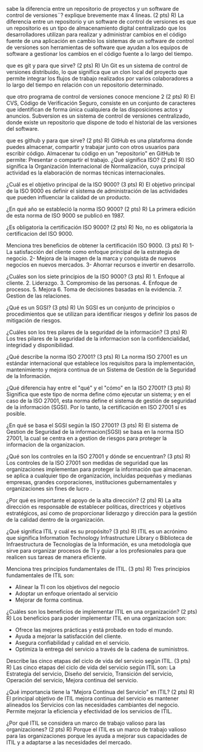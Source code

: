 sabe la diferencia entre un repositorio de proyectos y un software de control de versiones¨? explique brevemente max 4 lineas. (2 pts)
R) La diferencia entre un repositorio y un software de control de versiones es que un repositorio es un tipo de almacenamiento digital
centralizado que los desarrolladores utilizan para realizar y administrar cambios en el código fuente de una aplicación en cambio los 
sistemas de un software de control de versiones son herramientas de software que ayudan a los equipos de software a gestionar los cambios
en el código fuente a lo largo del tiempo.

que es git y para que sirve? (2 pts)
R) Un Git es un sistema de control de versiones distribuido, lo que significa que un clon local del proyecto que permite integrar los flujos
de trabajo realizados por varios colaboradores a lo largo del tiempo en relación con un repositorio determinado.

que otro programa de control de versiones conoce mencione 2 (2 pts)
R) El CVS, Código de Verificación Seguro, consiste en un conjunto de caracteres que identifican de forma única cualquiera de las disposiciones
actos y anuncios.
Subversion es un sistema de control de versiones centralizado, donde existe un repositorio que dispone de todo el historial 
de las versiones del software.

que es github y para que sirve? (2 pts)
R) GitHub es una plataforma donde puedes almacenar, compartir y trabajar junto con otros usuarios para escribir código. 
Almacenar tu código en un "repositorio" en GitHub te permite: Presentar o compartir el trabajo.
¿Qué significa ISO? (2 pts)
R) ISO significa la Organización Internacional de Normalización, cuya principal actividad es la elaboración de normas técnicas internacionales.

¿Cuál es el objetivo principal de la ISO 9000? (3 pts)
R) El objetivo principal de la ISO 9000 es definir el sistema de administración de las actividades que pueden influenciar la calidad de un producto.

¿En qué año se estableció la norma ISO 9000? (2 pts)
R) La primera edición de esta norma de ISO 9000 se publicó en 1987.

¿Es obligatoria la certificación ISO 9000? (2 pts)
R) No, no es obligatoria la certificacion del ISO 9000.

Menciona tres beneficios de obtener la certificación ISO 9000. (3 pts)
R) 1- La satisfacción del cliente como enfoque principal de la estrategia de negocio. 
2- Mejora de la imagen de la marca y conquista de nuevos negocios en nuevos mercados. 
3- Ahorrar recursos e invertir en desarrollo.

¿Cuáles son los siete principios de la ISO 9000? (3 pts)
R) 1. Enfoque al cliente.
   2. Liderazgo.
   3. Compromiso de las personas.
   4. Enfoque de procesos.
   5. Mejora
   6. Toma de decisiones basadas en la evidencia.
   7. Gestion de las relaciones. 

¿Qué es un SGSI? (3 pts)
R) Un SGSI es un conjunto de principios o procedimientos que se utilizan para identificar 
riesgos y definir los pasos de mitigación de riesgos.

¿Cuáles son los tres pilares de la seguridad de la información? (3 pts)
R) Los tres pilares de la seguridad de la informacion son la confidencialidad, integridad y disponibilidad.

¿Qué describe la norma ISO 27001? (3 pts)
R) La norma ISO 27001 es un estándar internacional que
establece los requisitos para la implementación, mantenimiento y mejora continua
de un Sistema de Gestión de la Seguridad de la Información.

¿Qué diferencia hay entre el "qué" y el "cómo" en la ISO 27001? (3 pts)
R) Significa que este tipo de norma define cómo ejecutar un sistema; y en el caso de la ISO 27001, esta norma define 
el sistema de gestión de seguridad de la información (SGSI). Por lo tanto, la certificación en ISO 27001 sí es posible.

¿En qué se basa el SGSI según la ISO 27001? (3 pts)
R) El sistema de Gestion de Seguridad de la informacion(SGSI) se basa en la norma ISO 27001, la cual se centra en a gestion de riesgos para
proteger la informacion de la organizacion.

¿Qué son los controles en la ISO 27001 y dónde se encuentran? (3 pts)
R) Los controles de la ISO 27001 son medidas de seguridad que las organizaciones implementan para proteger 
la información que almacenan. se aplica a cualquier tipo de organización, incluidas pequeñas y medianas empresas,
grandes corporaciones, instituciones gubernamentales y organizaciones sin fines de lucro .

¿Por qué es importante el apoyo de la alta dirección? (2 pts)
R) La alta dirección es responsable de establecer políticas, directrices y objetivos estratégicos, así como de proporcionar
liderazgo y dirección para la gestión de la calidad dentro de la organización.

¿Qué significa ITIL y cuál es su propósito? (3 pts)
R) ITIL es un acrónimo que significa Information Technology Infrastructure Library o Biblioteca de Infraestructura 
de Tecnologías de la Información,   es una metodología que sirve para organizar procesos de TI y guiar a los profesionales 
para que realicen sus tareas de manera eficiente.

Menciona tres principios fundamentales de ITIL. (3 pts)
R) Tres principios fundamentales de ITIL son: 
- Alinear la TI con los objetivos del negocio
-  Adoptar un enfoque orientado al servicio
-  Mejorar de forma continua.
  
¿Cuáles son los beneficios de implementar ITIL en una organización? (2 pts)
R) Los beneficios para poder implementar ITIL en una organizacion son:
   - Ofrece las mejores prácticas y está probado en todo el mundo. 
   - Ayuda a mejorar la satisfacción del cliente.
   - Asegura confiabilidad y calidad en el servicio. 
   - Optimiza la entrega del servicio a través de la cadena de suministros.
     
Describe las cinco etapas del ciclo de vida del servicio según ITIL. (3 pts)
R) Las cinco etapas del ciclo de vida del servicio según ITIL son: La Estrategia del servicio, 
Diseño del servicio, Transición del servicio, Operación del servicio, Mejora continua del servicio. 

¿Qué importancia tiene la "Mejora Continua del Servicio" en ITIL? (2 pts)
R) El principal objetivo de ITIL mejora continua del servicio es mantener alineados los Servicios 
con las necesidades cambiantes del negocio. Permite mejorar la eficiencia y efectividad de los servicios de ITIL.

¿Por qué ITIL se considera un marco de trabajo valioso para las organizaciones? (2 pts)
R) Porque el ITIL es un marco de trabajo valioso para las organizaciones porque les ayuda a mejorar sus capacidades de ITIL y a adaptarse a las necesidades del mercado.
